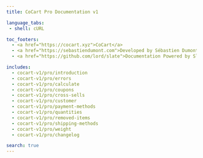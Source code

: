 ```yaml
---
title: CoCart Pro Documentation v1

language_tabs:
 - shell: cURL

toc_footers:
  - <a href="https://cocart.xyz">CoCart</a>
  - <a href="https://sebastiendumont.com">Developed by Sébastien Dumont</a>
  - <a href="https://github.com/lord/slate">Documentation Powered by Slate</a>

includes:
  - cocart-v1/pro/introduction
  - cocart-v1/pro/errors
  - cocart-v1/pro/calculate
  - cocart-v1/pro/coupons
  - cocart-v1/pro/cross-sells
  - cocart-v1/pro/customer
  - cocart-v1/pro/payment-methods
  - cocart-v1/pro/quantities
  - cocart-v1/pro/removed-items
  - cocart-v1/pro/shipping-methods
  - cocart-v1/pro/weight
  - cocart-v1/pro/changelog

search: true
---
```

